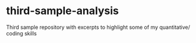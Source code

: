 # third-sample-analysis
Third sample repository with excerpts to highlight some of my quantitative/ coding skills
